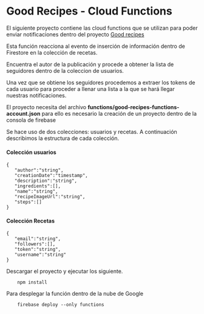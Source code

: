 # Good Recipes - Cloud Functions
El siguiente proyecto contiene las cloud functions que se utilizan
para poder enviar notificaciones dentro del proyecto [Good recipes](https://github.com/pablorcruh/Good-Recipes)

Esta función reacciona al evento de inserción de información dentro de 
Firestore en la colección de recetas.

Encuentra el autor de la publicación y procede a obtener la lista de 
seguidores dentro de la coleccion de usuarios.

Una vez que se obtiene los seguidores procedemos a extraer los tokens
de cada usuario para proceder a llenar una lista a la que se hará llegar
nuestras notificaciones.

El proyecto necesita del archivo **functions/good-recipes-functions-account.json**
para ello es necesario la creación de un proyecto dentro de la consola de firebase

Se hace uso de dos colecciones: usuarios y recetas. A continuación 
describimos la estructura de cada colección.

#### Colección usuarios
```
{ 
   "author":"string",
   "creationDate":"timestamp",
   "description":"string",
   "ingredients":[],
   "name":"string",
   "recipeImageUrl":"string",
   "steps":[]
}

```
#### Colección Recetas

```
{ 
   "email":"string",
   "followers":[],
   "token":"string",
   "username":"string"
}

```
Descargar el proyecto y ejecutar los siguiente.

```
    npm install
```
Para desplegar la función dentro de la nube de Google 

```
    firebase deploy --only functions
```

